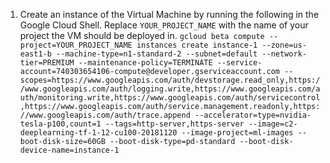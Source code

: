 1. Create an instance of the Virtual Machine by running the following in the Google Cloud Shell. Replace ``YOUR_PROJECT_NAME`` with the name of your project the VM should be deployed in.
``gcloud beta compute --project=YOUR_PROJECT_NAME instances create instance-1 --zone=us-east1-b --machine-type=n1-standard-2 --subnet=default --network-tier=PREMIUM --maintenance-policy=TERMINATE --service-account=740303654106-compute@developer.gserviceaccount.com --scopes=https://www.googleapis.com/auth/devstorage.read_only,https://www.googleapis.com/auth/logging.write,https://www.googleapis.com/auth/monitoring.write,https://www.googleapis.com/auth/servicecontrol,https://www.googleapis.com/auth/service.management.readonly,https://www.googleapis.com/auth/trace.append --accelerator=type=nvidia-tesla-p100,count=1 --tags=http-server,https-server --image=c2-deeplearning-tf-1-12-cu100-20181120 --image-project=ml-images --boot-disk-size=60GB --boot-disk-type=pd-standard --boot-disk-device-name=instance-1``
